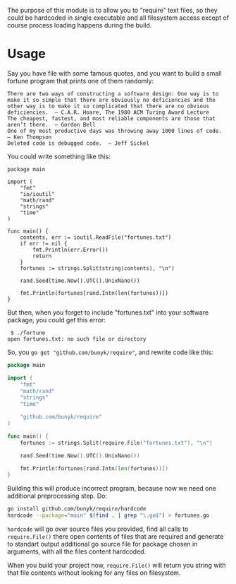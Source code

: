 The purpose of this module is to allow you to "require" text files,
so they could be hardcoded in single executable and all filesystem access
except of course process loading happens during the build. 

# Usage

Say you have file with some famous quotes, and you want to build
a small fortune program that prints one of them randomly:

```
There are two ways of constructing a software design: One way is to make it so simple that there are obviously no deficiencies and the other way is to make it so complicated that there are no obvious deficiencies.  — C.A.R. Hoare, The 1980 ACM Turing Award Lecture
The cheapest, fastest, and most reliable components are those that aren’t there.  — Gordon Bell
One of my most productive days was throwing away 1000 lines of code.  — Ken Thompson
Deleted code is debugged code.  — Jeff Sickel
```

You could write something like this:

```
package main

import (
	"fmt"
	"io/ioutil"
	"math/rand"
	"strings"
	"time"
)

func main() {
	contents, err := ioutil.ReadFile("fortunes.txt")
	if err != nil {
		fmt.Println(err.Error())
		return
	}
	fortunes := strings.Split(string(contents), "\n")

	rand.Seed(time.Now().UTC().UnixNano())

	fmt.Println(fortunes[rand.Intn(len(fortunes))])
}
```

But then, when you forget to include "fortunes.txt" into your software package, 
you could get this error:

```
 $ ./fortune 
open fortunes.txt: no such file or directory
```

So, you `go get "github.com/bunyk/require"`, and rewrite code like this:

```go
package main

import (
	"fmt"
	"math/rand"
	"strings"
	"time"

	"github.com/bunyk/require"
)

func main() {
	fortunes := strings.Split(require.File("fortunes.txt"), "\n")

	rand.Seed(time.Now().UTC().UnixNano())

	fmt.Println(fortunes[rand.Intn(len(fortunes))])
}
```

Building this will produce incorrect program,
because now we need one additional preprocessing step. Do:

```bash
go install github.com/bunyk/require/hardcode
hardcode --package="main" $(find . | grep "\.go$") > fortunes.go
```

`hardcode` will go over source files you provided, find all calls to `require.File()` there
open contents of files that are required and generate to standart output 
additional go source file for package chosen in arguments, with all the files content hardcoded.

When you build your project now, `require.File()` will return you string 
with that file contents without looking for any files on filesystem.

